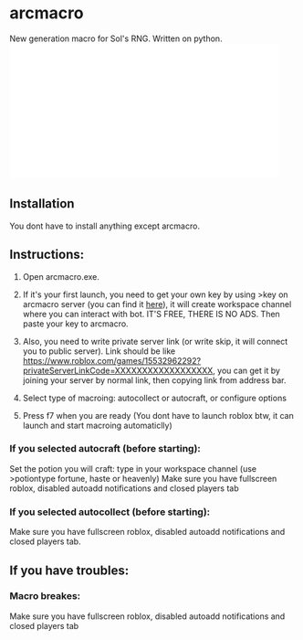 # arcmacro
New generation macro for Sol's RNG.
Written on python.
![Logotype](./logo/watermark.png)
## Installation
You dont have to install anything except arcmacro.
## Instructions:
1. Open arcmacro.exe.

2. If it's your first launch, you need to get your own key by using >key on arcmacro server (you can find it [here](https://discord.com/GGrFrNDaVf)), it will create workspace channel where you can interact with bot. IT'S FREE, THERE IS NO ADS. 
Then paste your key to arcmacro.

3. Also, you need to write private server link (or write skip, it will connect you to public server). Link should be like https://www.roblox.com/games/15532962292?privateServerLinkCode=XXXXXXXXXXXXXXXXXX, you can get it by joining your server by normal link, then copying link from address bar.

4. Select type of macroing: autocollect or autocraft, or configure options

5. Press f7 when you are ready (You dont have to launch roblox btw, it can launch and start macroing automaticlly)

### If you selected autocraft (before starting): 

Set the potion you will craft: type in your workspace channel (use >potiontype fortune, haste or heavenly)
Make sure you have fullscreen roblox, disabled autoadd notifications and closed players tab 

### If you selected autocollect (before starting):

Make sure you have fullscreen roblox, disabled autoadd notifications and closed players tab.

## If you have troubles:

### Macro breakes:

Make sure you have fullscreen roblox, disabled autoadd notifications and closed players tab
